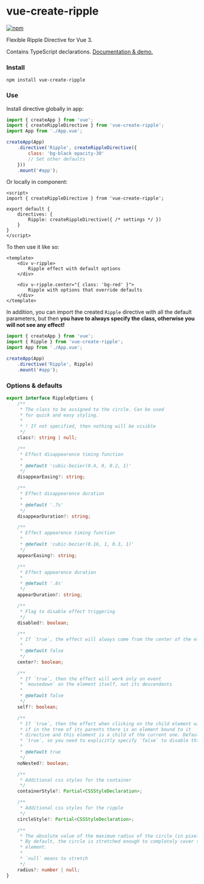 # vue-create-ripple

[![npm](https://img.shields.io/npm/v/vue-create-ripple)](https://www.npmjs.com/package/vue-create-ripple)

Flexible Ripple Directive for Vue 3.

Contains TypeScript declarations. [Documentation & demo.](https://0x009922.github.io/vue-create-ripple/)

### Install

```
npm install vue-create-ripple
```

### Use

Install directive globally in app:

```js
import { createApp } from 'vue';
import { createRippleDirective } from 'vue-create-ripple';
import App from './App.vue';

createApp(App)
    .directive('Ripple', createRippleDirective({
        class: 'bg-black opacity-30'
        // Set other defaults
    }))
    .mount('#app');
```

Or locally in component:

```vue
<script>
import { createRippleDirective } from 'vue-create-ripple';

export default {
    directives: {
        Ripple: createRippleDirective({ /* settings */ })
    }
}
</script>
```

To then use it like so:

```vue
<template>
    <div v-ripple>
        Ripple effect with default options
    </div>

    <div v-ripple.center="{ class: 'bg-red' }">
        Ripple with options that override defaults
    </div>
</template>
```

In addition, you can import the created `Ripple` directive with all the default parameters, but then **you have to always specify the class, otherwise you will not see any effect!**

```js
import { createApp } from 'vue';
import { Ripple } from 'vue-create-ripple';
import App from './App.vue';

createApp(App)
    .directive('Ripple', Ripple)
    .mount('#app');
```

### Options & defaults

```ts
export interface RippleOptions {
    /**
     * The class to be assigned to the circle. Can be used
     * for quick and easy styling.
     *
     * ! If not specified, then nothing will be visible
     */
    class?: string | null;

    /**
     * Effect disappearence timing function
     *
     * @default 'cubic-bezier(0.4, 0, 0.2, 1)'
     */
    disappearEasing?: string;

    /**
     * Effect disappearence duration
     *
     * @default '.7s'
     */
    disappearDuration?: string;

    /**
     * Effect appearence timing function
     *
     * @default 'cubic-bezier(0.16, 1, 0.3, 1)'
     */
    appearEasing?: string;

    /**
     * Effect appearence duration
     *
     * @default '.8s'
     */
    appearDuration?: string;

    /**
     * Flag to disable effect triggering
     */
    disabled?: boolean;

    /**
     * If `true`, the effect will always come from the center of the element.
     *
     * @default false
     */
    center?: boolean;

    /**
     * If `true`, then the effect will work only on event
     * `mousedown` on the element itself, not its descendants
     *
     * @default false
     */
    self?: boolean;

    /**
     * If `true`, then the effect when clicking on the child element will not work,
     * if in the tree of its parents there is an element bound to it
     * directive and this element is a child of the current one. Default
     * `true`, so you need to explicitly specify `false` to disable this option
     *
     * @default true
     */
    noNested?: boolean;

    /**
     * Additional css styles for the container
     */
    containerStyle?: Partial<CSSStyleDeclaration>;

    /**
     * Additional css styles for the ripple
     */
    circleStyle?: Partial<CSSStyleDeclaration>;

    /**
     * The absolute value of the maximum radius of the circle (in pixels).
     * By default, the circle is stretched enough to completely cover the entire
     * element.
     *
     * `null` means to stretch
     */
    radius?: number | null;
}
```


